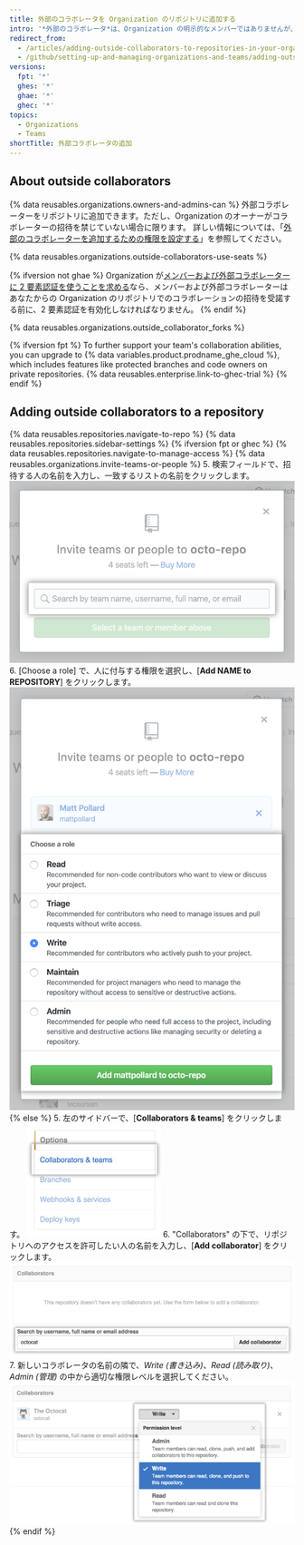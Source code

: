 ```yaml
---
title: 外部のコラボレータを Organization のリポジトリに追加する
intro: '*外部のコラボレータ*は、Organization の明示的なメンバーではありませんが、Organization の 1 つ以上のリポジトリに読み取り、書き込み、あるいは管理権限を持っている人です。'
redirect_from:
  - /articles/adding-outside-collaborators-to-repositories-in-your-organization
  - /github/setting-up-and-managing-organizations-and-teams/adding-outside-collaborators-to-repositories-in-your-organization
versions:
  fpt: '*'
  ghes: '*'
  ghae: '*'
  ghec: '*'
topics:
  - Organizations
  - Teams
shortTitle: 外部コラボレータの追加
---
```


## About outside collaborators

{% data reusables.organizations.owners-and-admins-can %} 外部コラボレーターをリポジトリに追加できます。ただし、Organization のオーナーがコラボレーターの招待を禁じていない場合に限ります。 詳しい情報については、「[外部のコラボレーターを追加するための権限を設定する](/articles/setting-permissions-for-adding-outside-collaborators)」を参照してください。

{% data reusables.organizations.outside-collaborators-use-seats %}

{% ifversion not ghae %}
Organization が[メンバーおよび外部コラボレーターに 2 要素認証を使うことを求める](/articles/requiring-two-factor-authentication-in-your-organization)なら、メンバーおよび外部コラボレーターはあなたからの Organization のリポジトリでのコラボレーションの招待を受諾する前に、2 要素認証を有効化しなければなりません。
{% endif %}

{% data reusables.organizations.outside_collaborator_forks %}

{% ifversion fpt %}
To further support your team's collaboration abilities, you can upgrade to {% data variables.product.prodname_ghe_cloud %}, which includes features like protected branches and code owners on private repositories. {% data reusables.enterprise.link-to-ghec-trial %}
{% endif %}

## Adding outside collaborators to a repository

{% data reusables.repositories.navigate-to-repo %}
{% data reusables.repositories.sidebar-settings %}
{% ifversion fpt or ghec %}
{% data reusables.repositories.navigate-to-manage-access %}
{% data reusables.organizations.invite-teams-or-people %}
5. 検索フィールドで、招待する人の名前を入力し、一致するリストの名前をクリックします。 ![リポジトリに招待する人の名前を入力するための検索フィールド](/assets/images/help/repository/manage-access-invite-search-field.png)
6. [Choose a role] で、人に付与する権限を選択し、[**Add NAME to REPOSITORY**] をクリックします。 ![人の権限を選択する](/assets/images/help/repository/manage-access-invite-choose-role-add.png)
{% else %}
5. 左のサイドバーで、[**Collaborators & teams**] をクリックします。 ![コラボレーターと Team がハイライトされたリポジトリ設定サイドバー](/assets/images/help/repository/org-repo-settings-collaborators-and-teams.png)
6. "Collaborators" の下で、リポジトリへのアクセスを許可したい人の名前を入力し、[**Add collaborator**] をクリックします。 ![Octocat のユーザ名が検索フィールドに入力されているコラボレーターセクション](/assets/images/help/repository/org-repo-collaborators-find-name.png)
7. 新しいコラボレータの名前の隣で、*Write (書き込み)*、*Read (読み取り)*、*Admin (管理)* の中から適切な権限レベルを選択してください。 ![リポジトリの権限の選択](/assets/images/help/repository/org-repo-collaborators-choose-permissions.png)
{% endif %}

